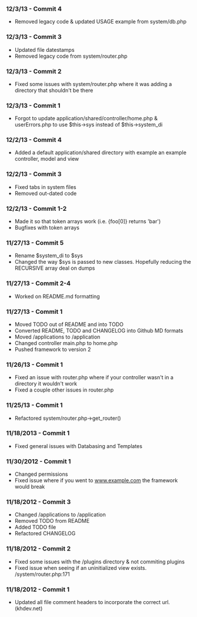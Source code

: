 ### 12/3/13 - Commit 4 ###
* Removed legacy code & updated USAGE example from system/db.php

### 12/3/13 - Commit 3 ###
* Updated file datestamps
* Removed legacy code from system/router.php

### 12/3/13 - Commit 2 ###
* Fixed some issues with system/router.php where it was adding a directory that shouldn't be there

### 12/3/13 - Commit 1 ###
* Forgot to update application/shared/controller/home.php & userErrors.php to use $this->sys instead of $this->system_di

### 12/2/13 - Commit 4 ###
* Added a default application/shared directory with example an example controller, model and view

### 12/2/13 - Commit 3 ###
* Fixed tabs in system files
* Removed out-dated code

### 12/2/13 - Commit 1-2 ###
* Made it so that token arrays work (i.e. {foo[0]} returns 'bar')
* Bugfixes with token arrays

### 11/27/13 - Commit 5 ###
* Rename $system_di to $sys
* Changed the way $sys is passed to new classes. Hopefully reducing the RECURSIVE array deal on dumps

### 11/27/13 - Commit 2-4 ###
* Worked on README.md formatting

### 11/27/13 - Commit 1 ###
* Moved TODO out of README and into TODO
* Converted README, TODO and CHANGELOG into Github MD formats
* Moved /applications to /application
* Changed controller main.php to home.php
* Pushed framework to version 2

### 11/26/13 - Commit 1 ###
* Fixed an issue with router.php where if your controller wasn't in a directory it wouldn't work
* Fixed a couple other issues in router.php

### 11/25/13 - Commit 1 ###
* Refactored system/router.php->get_router()

### 11/18/2013 - Commit 1 ###
* Fixed general issues with Databasing and Templates

### 11/30/2012 - Commit 1 ###
* Changed permissions
* Fixed issue where if you went to www.example.com the framework would break

### 11/18/2012 - Commit 3 ###
* Changed /applications to /application
* Removed TODO from README
* Added TODO file
* Refactored CHANGELOG

### 11/18/2012 - Commit 2 ###
* Fixed some issues with the /plugins directory & not commiting plugins
* Fixed issue when seeing if an uninitialized view exists. /system/router.php:171

### 11/18/2012 - Commit 1 ###
* Updated all file comment headers to incorporate the correct url. (khdev.net)
